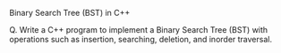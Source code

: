 Binary Search Tree (BST) in C++

Q. Write a C++ program to implement a Binary Search Tree (BST) with operations such as insertion, searching, deletion, and inorder traversal.

